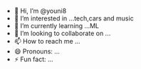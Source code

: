 - 👋 Hi, I’m @youni8
- 👀 I’m interested in ...tech,cars and music
- 🌱 I’m currently learning ...ML
- 💞️ I’m looking to collaborate on ...
- 📫 How to reach me ...
- 😄 Pronouns: ...
- ⚡ Fun fact: ...

<!---
youni8/youni8 is a ✨ special ✨ repository because its `README.md` (this file) appears on your GitHub profile.
You can click the Preview link to take a look at your changes.
--->
